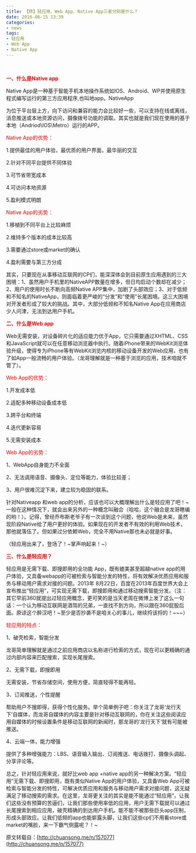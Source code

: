 ```yaml
---
title: 【转】轻应用、Web App、Native App三者分别是什么？
date: 2016-06-15 13:39
categories:
- news
tags:
- 轻应用
- Web App
- Native App
---
```

<div style="top: 0px"> 


<span style="color: #ff0000">**一、什么是Native app**</span>  

Native App是一种基于智能手机本地操作系统如IOS、Android、WP并使用原生程式编写运行的第三方应用程序,也叫地app。NativeApp
<!--more-->
为位于平台层上方，向下访问和兼容的能力会比较好一些，可以支持在线或离线，消息推送或本地资源访问，摄像拨号功能的调取。其实也就是我们现在使用的基于本地（Andriod\IOS\Metro）运行的APP。


<span style="color: #ff0000">Native App的优势：</span><span style="color: #ff00">  

</span>1.提供最佳的用户体验，最优质的用户界面，最华丽的交互  

2.针对不同平台提供不同体验  

3.可节省带宽成本  

4.可访问本地资源  

5.盈利模式明朗


<span style="color: #ff0000">Native App的劣势：</span>  

1.移植到不同平台上比较麻烦  

2.维持多个版本的成本比较高  

3.需要通过store或market的确认  

4.盈利需要与第三方分成


其实，只要现在从事移动互联网的CP们，能深深体会到目前原生应用遇到的三大困境：1、虽然用户手机里的NativeAPP数量在增多，但日均启动个数却在减少；2、用户的使用时长不断向高频Native APP集中，加剧了头部效应；3、对于低频和不知名的NativeApp，则面临着更严峻的“分发”和“使用”长尾困境。这三大困境对开发者形成了较大的挑战。其中，大部分低频和不知名Native App在应用商店少人问津，无法到达用户手机。


**<span style="color: #ff0000">二、什么是Web app</span>**  

Web无需安装，对设备碎片化的适应能力优于App，它只需要通过XHTML、CSS和JavaScript就可以在任意移动浏览器中执行。随着iPhone带来的WebKit浏览体验升级，使得专为iPhone等有WebKit浏览内核的移动设备开发的Web应用，也有了如App一般流畅的用户体验。（龙哥理解就是一种基于浏览的应用，技术咱就不管了）。


<span style="color: #ff0000">Web App的优势：</span><span style="color: #ff00">  

</span>1.开发成本低  

2.适配多种移动设备成本低  

3.跨平台和终端  

4.迭代更新容易  

5.无需安装成本


<span style="color: #ff0000">Web App的劣势：</span><span style="color: #ff00">  

</span>1、WebApp自身能力不全面

2、无法调用语音、摄像头、定位等能力，体验比较差；

3、用户很难沉淀下来，建立较为稳固的联系。

针对Nativeapp 和web app的分析，应该也可以大概理解出什么是轻应用了吧！~一般在这种情况下，就会出来另外的一种概念叫融合（哈哈，这个融合是龙哥瞎编的哟！）。记得，曾经乔布斯老爷子有一次谈到这个问题，他说Web是未来，虽然现阶段Native给了用户更好的体验。如果现在的开发者不有效的利用Web技术，那他就落伍了。但如果过分依赖Web，完全不用Native那也未必就是好事。  

（轻‍应用出来了，登场了！~掌声响起来！~）


**<span style="color: #ff0000">三、什么是轻应用？</span>**  

轻应用是无需下载、即搜即用的全功能 App，既有媲美甚至超越native app的用户体验，又具备webapp的可被检索与智能分发的特性，将有效解决优质应用和服务与移动用户需求对接的问题。2013年 8月22日，百度在2013年百度世界大会上宣布推出“轻应用”，可实现无需下载，即搜即用和通过移动搜索智能分发。（注：其它早前360就提出过轻应用概念，更可笑的是当天老周在微博上发了这么一句话：一个认为移动互联网是酒驾的兄弟，一直找不到方向，所以跟在360屁股后面。原谅这个醉汉吧！~至少是否抄袭不是咱关心的事儿，继续捋该捋的！~~~）


<span style="color: #ff0000">轻应用的特点：</span>  

1、破壳检索，智能分发  

龙哥简单理解就是通过之前应用商店以名称进行检索的方式，现在可以更精确的通过内部内容来匹配搜索，实现长尾搜索。  

2、无需下载，即搜即用  

无需安装，节省存储空间，使用方便，简直轻得不能再轻。  

3、订阅推送，个性提醒  

帮助用户不搜即得，获得个性化服务。举个简单例子吧：你关注了龙哥‘龙行天下’自媒体，而龙哥自媒体的内容主要是针对移动互联网的，你在关注这些阅读应用自媒体的时候设置条件是移动互联网的新闻时，那龙哥的’龙行天下‘就有可能被推送。  

4、云端一体，能力增强  

提供了多种增强能力：LBS、语音输入输出、订阅推送、电话拨打、摄像头调起、分享评论等。


总之，针对轻应用来说，就好比web app +native app的另一种解决方案。“轻应用”无需下载、即搜即用，既有类似Native App的用户体验，又具备Web App可被检索与智能分发的特性，可解决优质应用和服务与移动用户需求对接问题，这无疑满足了移动搜索的需求。在这里，龙哥更关注的其实是能不能通过“轻应用”，让我们这些没有预算的苦逼们，让我们那些使用率低的应用，用户无需下载就可以通过长尾搜索到相应应用，破壳精确的到达用户手机。能不能不被那些巨头app压制，形成头部效应。让我们低频的app也能崭露头脚，让我们这些cp们不用看store或market的嘴脸，来一下霸气侧露呢？！~

原文转载自：[http://chuansong.me/n/157077](http://chuansong.me/n/157077)

</div>